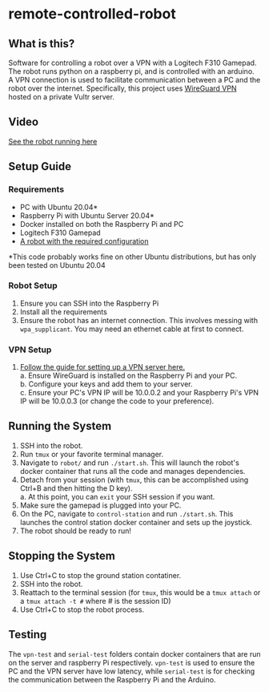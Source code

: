 # remote-controlled-robot

## What is this?
Software for controlling a robot over a VPN with a Logitech F310 Gamepad. The robot runs python on a raspberry pi, and is controlled with an arduino. A VPN connection is used to facilitate communication between a PC and the robot over the internet. Specifically, this project uses [WireGuard VPN](https://www.wireguard.com/) hosted on a private Vultr server.

## Video
[See the robot running here](https://youtu.be/Qc30NS8nozs)

## Setup Guide
### Requirements
- PC with Ubuntu 20.04*
- Raspberry Pi with Ubuntu Server 20.04*
- Docker installed on both the Raspberry Pi and PC  
- Logitech F310 Gamepad  
- [A robot with the required configuration](https://github.com/jkleiber/six-wheel-robot)
  
*This code probably works fine on other Ubuntu distributions, but has only been tested on Ubuntu 20.04

### Robot Setup
1. Ensure you can SSH into the Raspberry Pi
2. Install all the requirements
3. Ensure the robot has an internet connection. This involves messing with `wpa_supplicant`. You may need an ethernet cable at first to connect.  

### VPN Setup
1. [Follow the guide for setting up a VPN server here.](https://linuxize.com/post/how-to-set-up-wireguard-vpn-on-ubuntu-18-04/)  
  a. Ensure WireGuard is installed on the Raspberry Pi and your PC.  
  b. Configure your keys and add them to your server.  
  c. Ensure your PC's VPN IP will be 10.0.0.2 and your Raspberry Pi's VPN IP will be 10.0.0.3 (or change the code to your preference).  
  
## Running the System
1. SSH into the robot.  
2. Run `tmux` or your favorite terminal manager.  
3. Navigate to `robot/` and run `./start.sh`. This will launch the robot's docker container that runs all the code and manages dependencies.
4. Detach from your session (with `tmux`, this can be accomplished using Ctrl+B and then hitting the D key).  
  a. At this point, you can `exit` your SSH session if you want.  
5. Make sure the gamepad is plugged into your PC.  
6. On the PC, navigate to `control-station` and run `./start.sh`. This launches the control station docker container and sets up the joystick.  
7. The robot should be ready to run!  

## Stopping the System
1. Use Ctrl+C to stop the ground station contatiner.  
2. SSH into the robot.  
3. Reattach to the terminal session (for `tmux`, this would be a `tmux attach` or a `tmux attach -t #` where # is the session ID)
4. Use Ctrl+C to stop the robot process.  

## Testing
The `vpn-test` and `serial-test` folders contain docker containers that are run on the server and raspberry Pi respectively. `vpn-test` is used to ensure the PC and the VPN server have low latency, while `serial-test` is for checking the communication between the Raspberry Pi and the Arduino.
